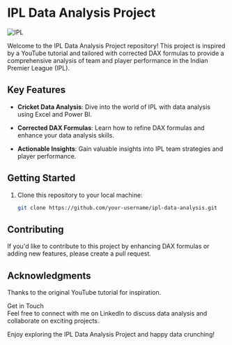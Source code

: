 # IPL Data Analysis Project

![IPL](https://tse3.mm.bing.net/th?id=OIP.Ul-BofEafiIrwwMAKJ3C5QHaDm&pid=Api&P=0&h=180)

Welcome to the IPL Data Analysis Project repository! This project is inspired by a YouTube tutorial and tailored with corrected DAX formulas to provide a comprehensive analysis of team and player performance in the Indian Premier League (IPL).

## Key Features

- **Cricket Data Analysis**: Dive into the world of IPL with data analysis using Excel and Power BI.

- **Corrected DAX Formulas**: Learn how to refine DAX formulas and enhance your data analysis skills.

- **Actionable Insights**: Gain valuable insights into IPL team strategies and player performance.

## Getting Started

1. Clone this repository to your local machine:

   ```bash
   git clone https://github.com/your-username/ipl-data-analysis.git

## Contributing
If you'd like to contribute to this project by enhancing DAX formulas or adding new features, please create a pull request.

## Acknowledgments
Thanks to the original YouTube tutorial for inspiration.


Get in Touch<br>
Feel free to connect with me on LinkedIn to discuss data analysis and collaborate on exciting projects.

Enjoy exploring the IPL Data Analysis Project and happy data crunching!
